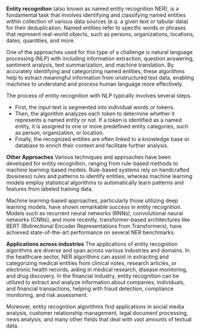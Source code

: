 **Entity recognition** (also known as named entity recognition NER), is a fundamental task that involves identifying and classifying named entities within collection of various data sources (e.q. a given text or tabular data) for their deduplication. Named entities refer to specific words or phrases that represent real-world objects, such as persons, organizations, locations, dates, quantities, and more.

One of the approaches used for this type of a challenge is natural language processing (NLP) with including information extraction, question answering, sentiment analysis, text summarization, and machine translation. By accurately identifying and categorizing named entities, these algorithms help to extract meaningful information from unstructured text data, enabling machines to understand and process human language more effectively.

The process of entity recognition with NLP typically involves several steps. 
- First, the input text is segmented into individual words or tokens. 
- Then, the algorithm analyzes each token to determine whether it represents a named entity or not. If a token is identified as a named entity, it is assigned to one or more predefined entity categories, such as person, organization, or location. 
- Finally, the recognized entities are often linked to a knowledge base or database to enrich their context and facilitate further analysis.

**Other Approaches**
Various techniques and approaches have been developed for entity recognition, ranging from rule-based methods to machine learning-based models. Rule-based systems rely on handcrafted (business) rules and patterns to identify entities, whereas machine learning models employ statistical algorithms to automatically learn patterns and features from labeled training data.

Machine learning-based approaches, particularly those utilizing deep learning models, have shown remarkable success in entity recognition. Models such as recurrent neural networks (RNNs), convolutional neural networks (CNNs), and more recently, transformer-based architectures like BERT (Bidirectional Encoder Representations from Transformers), have achieved state-of-the-art performance on several NER benchmarks.

**Applications across industries**
The applications of entity recognition algorithms are diverse and span across various industries and domains. In the healthcare sector, NER algorithms can assist in extracting and categorizing medical entities from clinical notes, research articles, or electronic health records, aiding in medical research, disease monitoring, and drug discovery. In the financial industry, entity recognition can be utilized to extract and analyze information about companies, individuals, and financial transactions, helping with fraud detection, compliance monitoring, and risk assessment.

Moreover, entity recognition algorithms find applications in social media analysis, customer relationship management, legal document processing, news analysis, and many other fields that deal with vast amounts of textual data.
